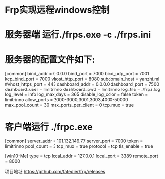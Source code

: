 # Frp实现远程windows控制

# 服务器端 运行./frps.exe -c ./frps.ini

# 服务器的配置文件如下:
[common]
bind_addr = 0.0.0.0
bind_port = 7000
bind_udp_port = 7001
kcp_bind_port = 7000
vhost_http_port = 8080
subdomain_host = yanzhi.ml
#vhost_https_port = 443
dashboard_addr = 0.0.0.0
dashboard_port = 7500
dashboard_user = limitrinno
dashboard_pwd = limitrinno
log_file = ./frps.log
log_level = info
log_max_days = 365
disable_log_color = false
token = limitrinno
allow_ports = 2000-3000,3001,3003,4000-50000
max_pool_count = 30
max_ports_per_client = 0
tcp_mux = true

# 客户端运行 ./frpc.exe
[common]
server_addr = 101.132.149.77
server_port = 7000
token = limitrinno
pool_count = 3
tcp_mux = true
protocol = tcp
tls_enable = true

[win10-Me]
type = tcp
local_addr = 127.0.0.1
local_port = 3389
remote_port = 8000


项目地址 https://github.com/fatedier/frp/releases
